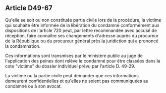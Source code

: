 Article D49-67
----
Qu'elle se soit ou non constituée partie civile lors de la procédure, la victime
qui souhaite être informée de la libération du condamné conformément aux
dispositions de l'article 720 peut, par lettre recommandée avec accusé de
réception, faire connaître ses changements d'adresse auprès du procureur de la
République ou du procureur général près la juridiction qui a prononcé la
condamnation.

Ces informations sont transmises par le ministère public au juge de
l'application des peines dont relève le condamné pour être classées dans la cote
"victime" du dossier individuel prévu par l'article D. 49-29.

La victime ou la partie civile peut demander que ces informations demeurent
confidentielles et qu'elles ne soient pas communiquées au condamné ou à son
avocat.
